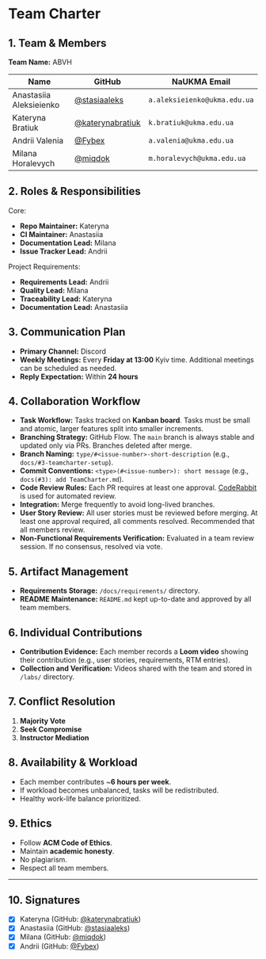 # Team Charter

## 1. Team & Members

**Team Name:** ABVH

| Name | GitHub | NaUKMA Email |
|------|---------|--------------|
| Anastasiia Aleksieienko | [@stasiaaleks](https://github.com/stasiaaleks) | `a.aleksieienko@ukma.edu.ua` |
| Kateryna Bratiuk | [@katerynabratiuk](https://github.com/katerynabratiuk) | `k.bratiuk@ukma.edu.ua` |
| Andrii Valenia | [@Fybex](https://github.com/Fybex) | `a.valenia@ukma.edu.ua` |
| Milana Horalevych | [@miqdok](https://github.com/miqdok) | `m.horalevych@ukma.edu.ua` |

## 2. Roles & Responsibilities

Core:

* **Repo Maintainer:** Kateryna  
* **CI Maintainer:** Anastasiia  
* **Documentation Lead:** Milana  
* **Issue Tracker Lead:** Andrii

Project Requirements:

* **Requirements Lead:** Andrii  
* **Quality Lead:** Milana  
* **Traceability Lead:** Kateryna  
* **Documentation Lead:** Anastasiia

## 3. Communication Plan

* **Primary Channel:** Discord  
* **Weekly Meetings:** Every **Friday at 13:00** Kyiv time. Additional meetings can be scheduled as needed.  
* **Reply Expectation:** Within **24 hours**  

## 4. Collaboration Workflow

* **Task Workflow:** Tasks tracked on **Kanban board**. Tasks must be small and atomic, larger features split into smaller increments.  
* **Branching Strategy:** GitHub Flow. The `main` branch is always stable and updated only via PRs. Branches deleted after merge.  
* **Branch Naming:** `type/#<issue-number>-short-description` (e.g., `docs/#3-teamcharter-setup`).  
* **Commit Conventions:** `<type>(#<issue-number>): short message` (e.g., `docs(#3): add TeamCharter.md`).  
* **Code Review Rules:** Each PR requires at least one approval. [CodeRabbit](https://www.coderabbit.ai/) is used for automated review.  
* **Integration:** Merge frequently to avoid long-lived branches.  
* **User Story Review:** All user stories must be reviewed before merging. At least one approval required, all comments resolved. Recommended that all members review.  
* **Non-Functional Requirements Verification:** Evaluated in a team review session. If no consensus, resolved via vote.  

## 5. Artifact Management

* **Requirements Storage:** `/docs/requirements/` directory.  
* **README Maintenance:** `README.md` kept up-to-date and approved by all team members.  

## 6. Individual Contributions

* **Contribution Evidence:** Each member records a **Loom video** showing their contribution (e.g., user stories, requirements, RTM entries).  
* **Collection and Verification:** Videos shared with the team and stored in `/labs/` directory.  

## 7. Conflict Resolution

1. **Majority Vote**  
2. **Seek Compromise**  
3. **Instructor Mediation**  

## 8. Availability & Workload

* Each member contributes ~**6 hours per week**.  
* If workload becomes unbalanced, tasks will be redistributed.  
* Healthy work-life balance prioritized.  

## 9. Ethics

* Follow **ACM Code of Ethics**.  
* Maintain **academic honesty**.  
* No plagiarism.  
* Respect all team members.  

---

## 10. Signatures

* [x] Kateryna (GitHub: [@katerynabratiuk](https://github.com/katerynabratiuk))  
* [x] Anastasiia (GitHub: [@stasiaaleks](https://github.com/stasiaaleks))  
* [x] Milana (GitHub: [@miqdok](https://github.com/miqdok))  
* [x] Andrii (GitHub: [@Fybex](https://github.com/Fybex))  
